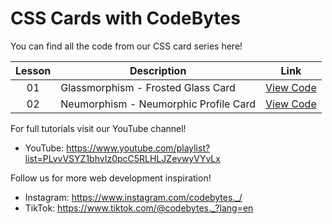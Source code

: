 # CSS Cards with CodeBytes
You can find all the code from our CSS card series here!

| Lesson | Description | Link
| :---: | ----- | --- |
| 01 | Glassmorphism - Frosted Glass Card | [View Code](https://github.com/CodeBytes94/css-cards/tree/main/glassmorphism/frosted-glass-card)
| 02 | Neumorphism - Neumorphic Profile Card | [View Code](https://github.com/CodeBytes94/css-cards/tree/main/neumorphism/neumorphic-profile-card)

For full tutorials visit our YouTube channel!
- YouTube: https://www.youtube.com/playlist?list=PLvvVSYZ1bhvIz0pcC5RLHLJZevwyVYvLx

Follow us for more web development inspiration!
- Instagram: https://www.instagram.com/codebytes._/
- TikTok: https://www.tiktok.com/@codebytes._?lang=en
